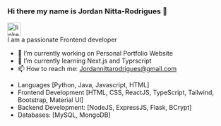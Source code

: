 


<!--
**JordanNitta/JordanNitta** is a ✨ _special_ ✨ repository because its `README.md` (this file) appears on your GitHub profile.

Here are some ideas to get you started:

- 🔭 I’m currently working on ...
- 🌱 I’m currently learning ...
- 👯 I’m looking to collaborate on ...
- 🤔 I’m looking for help with ...
- 💬 Ask me about ...
- 📫 How to reach me: ...
- 😄 Pronouns: ...
- ⚡ Fun fact: ...
-->
### Hi there my name is Jordan Nitta-Rodrigues 👋
 [<img src='https://cdn.jsdelivr.net/npm/simple-icons@3.0.1/icons/linkedin.svg' alt='linkedin' height='30'>](https://www.linkedin.com/in/https://www.linkedin.com/in/jordan-nitta-rodrigues-824857238//)  
I am a passionate Frontend developer


- 🔭 I’m currently working on Personal Portfolio Website
- 🌱 I’m currently learning Next.js and Typrscript 
- 📫 How to reach me: Jordannittarodrigues@gmail.com 
* Languages [Python, Java, Javascript, HTML]
* Frontend Development [HTML, CSS, ReactJS, TypeScript, Tailwind, Bootstrap, Material UI]
* Backend Development: [NodeJS, ExpressJS, Flask, BCrypt]
* Databases: [MySQL, MongoDB]



